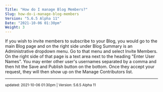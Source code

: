 ```yaml
---
Title: "How do I manage Blog Members?"
Slug: how-do-i-manage-blog-members
Version: "5.6.5 Alpha 11"
Date: "2021-10-06 01:30pm"
Weight: 3
---
```


<p>If you wish to invite members to subscribe to your Blog, you would go to the main Blog page and on the right side under Blog Summary is an Administrative dropdown menu.  Go to that menu and select Invite Members.  On the right side of that page is a text area next to the
heading "Enter User Names".  You may enter other user's usernames separated by a comma and then hit the Save and Publish button on the
bottom.  Once they accept your request, they will then show up on the Manage Contributors list.</p>

<hr>
<small>
updated: 2021-10-06 01:30pm | Version: 5.6.5 Alpha 11
</small>